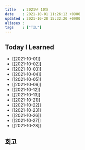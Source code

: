 ```yaml
---
title   : 2021년 10월 
date    : 2021-10-01 11:26:13 +0900
updated : 2021-10-28 15:32:20 +0900
aliases : 
tags    : ["TIL"]
---
```

## Today I Learned
- [[2021-10-01]]
- [[2021-10-02]]
- [[2021-10-03]]
- [[2021-10-04]]
- [[2021-10-05]]
- [[2021-10-06]]
- [[2021-10-12]]
- [[2021-10-13]]
- [[2021-10-21]]
- [[2021-10-22]]
- [[2021-10-23]]
- [[2021-10-26]]
- [[2021-10-27]] 
- [[2021-10-28]]

## 회고
